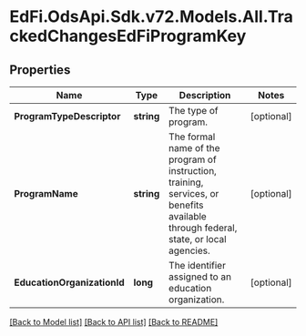 # EdFi.OdsApi.Sdk.v72.Models.All.TrackedChangesEdFiProgramKey

## Properties

Name | Type | Description | Notes
------------ | ------------- | ------------- | -------------
**ProgramTypeDescriptor** | **string** | The type of program. | [optional] 
**ProgramName** | **string** | The formal name of the program of instruction, training, services, or benefits available through federal, state, or local agencies. | [optional] 
**EducationOrganizationId** | **long** | The identifier assigned to an education organization. | [optional] 

[[Back to Model list]](../README.md#documentation-for-models) [[Back to API list]](../README.md#documentation-for-api-endpoints) [[Back to README]](../README.md)

